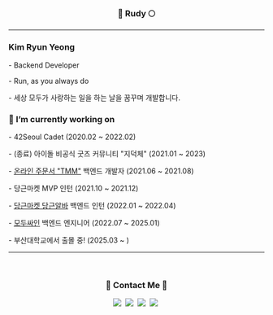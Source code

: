 <h3 align="center"> 🌙 Rudy 🌕 </h3>
<hr/>

<h3> Kim Ryun Yeong </h3>
<p> - Backend Developer </p>
<p> - Run, as you always do </p>
<p> - 세상 모두가 사랑하는 일을 하는 날을 꿈꾸며 개발합니다. </p>

<h3> 🔭 I’m currently working on </h3>
<p> - 42Seoul Cadet (2020.02 ~ 2022.02) </p>
<p> - (종료) 아이돌 비공식 굿즈 커뮤니티 "지덕체" (2021.01 ~ 2023) </p>
<p> - <a href="https://takemm.com"> 온라인 주문서 "TMM"</a> 백엔드 개발자 (2021.06 ~ 2021.08) </p>
<p> - 당근마켓 MVP 인턴 (2021.10 ~ 2021.12) </p>
<p> - <a href="https://www.daangn.com/kr/jobs/">당근마켓 당근알바</a> 백엔드 인턴 (2022.01 ~ 2022.04) </p>
<p> - <a href="https://modusign.co.kr"> 모두싸인</a> 백엔드 엔지니어 (2022.07 ~ 2025.01) </p>
<p> - 부산대학교에서 출몰 중! (2025.03 ~ ) </p>


<!-- <h3> 🌱  I’m currently learning ... </h3> -->

<hr>

<!-- <h3 align="center">🖥 Tech Stack 🖥</h3>

<h5 align="center"> - 프로젝트에서 한 번이라도 써 본 기술들 - </h5>

<p align="center">
  <img src="https://img.shields.io/badge/C-A8B9CC?style=flat-square&logo=C&logoColor=white"/>&nbsp
  <img src="https://img.shields.io/badge/TypeScript-3178C6?style=flat-square&logo=TypeScript&logoColor=white"/>&nbsp
  <img src="https://img.shields.io/badge/JavaScript-F7DF1E?style=flat-square&logo=JavaScript&logoColor=white"/>&nbsp
</p>

<p align="center">
  <img src="https://img.shields.io/badge/React-61DAFB?style=flat-square&logo=React&logoColor=white"/>&nbsp
  <img src="https://img.shields.io/badge/Node.js-339933?style=flat-square&logo=Node.js&logoColor=white"/>&nbsp
  <img src="https://img.shields.io/badge/Express-000000?style=flat-square&logo=Express&logoColor=white"/>&nbsp
  <img src="https://img.shields.io/badge/Redux-764ABC?style=flat-square&logo=Redux&logoColor=white"/>&nbsp
</p>

<p align="center">
  <img src="https://img.shields.io/badge/Travis CI-3EAAAF?style=flat-square&logo=Travis CI&logoColor=white"/>&nbsp
  <img src="https://img.shields.io/badge/AWS-232F3E?style=flat-square&logo=Amazon AWS&logoColor=white"/>&nbsp
  <img src="https://img.shields.io/badge/Docker-2496ED?style=flat-square&logo=Docker&logoColor=white"/>&nbsp
  <img src="https://img.shields.io/badge/MongoDB-47A248?style=flat-square&logo=MongoDB&logoColor=white"/>&nbsp
  <img src="https://img.shields.io/badge/NGINX-269539?style=flat-square&logo=NGINX&logoColor=white"/>&nbsp
  <img src="https://img.shields.io/badge/GA-E37400?style=flat-square&logo=Google Analytics&logoColor=white"/>&nbsp
</p> -->
<br>

<h3 align="center"> 💌 Contact Me 💌 </h3>

<p align="center">
  <a href="https://velog.io/@rycando"><img src="https://img.shields.io/badge/Tech%20Blog-11B48A?style=flat-square&logo=Vimeo&logoColor=white&link=https://velog.io/@rycando"/></a>&nbsp
  <a href="https://www.facebook.com/rycando/"><img src="https://img.shields.io/badge/Facebook-1877F2?style=flat-square&logo=Facebook&logoColor=white&link=https://www.facebook.com/rycando/"/></a>&nbsp
  <a href="https://www.instagram.com/sweet_sky_ss/"><img src="https://img.shields.io/badge/Instagram-E4405F?style=flat-square&logo=Instagram&logoColor=white&link=https://www.instagram.com/sweet_sky_ss/"/></a>&nbsp
  <a href="https://twitter.com/JDuckC_official"><img src="https://img.shields.io/badge/Twitter-1DA1F2?style=flat-square&logo=Twitter&logoColor=white&link=https://twitter.com/JDuckC_official"/></a>&nbsp
</p>

